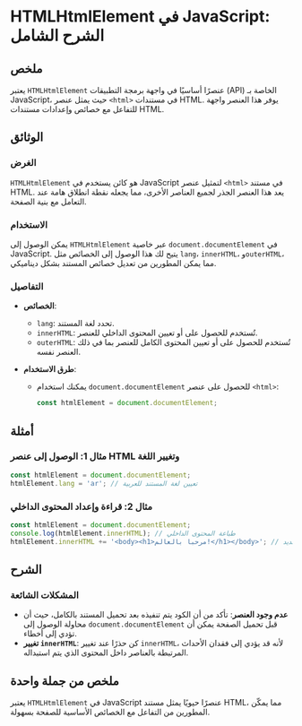 <!--
Meta Description: # HTMLHtmlElement في JavaScript: الشرح الشامل ## ملخص يعتبر `HTMLHtmlElement` عنصرًا أساسيًا في واجهة برمجة التطبيقات (API) الخاصة بـ JavaScript، حيث ...
Meta Keywords: javascript, html, عنصر, إلى, document
-->

# HTMLHtmlElement في JavaScript: الشرح الشامل

## ملخص
يعتبر `HTMLHtmlElement` عنصرًا أساسيًا في واجهة برمجة التطبيقات (API) الخاصة بـ JavaScript، حيث يمثل عنصر `<html>` في مستندات HTML. يوفر هذا العنصر واجهة للتفاعل مع خصائص وإعدادات مستندات HTML.

## الوثائق
### الغرض
`HTMLHtmlElement` هو كائن يستخدم في JavaScript لتمثيل عنصر `<html>` في مستند HTML. يعد هذا العنصر الجذر لجميع العناصر الأخرى، مما يجعله نقطة انطلاق هامة عند التعامل مع بنية الصفحة.

### الاستخدام
يمكن الوصول إلى `HTMLHtmlElement` عبر خاصية `document.documentElement` في JavaScript. يتيح لك هذا الوصول إلى الخصائص مثل `lang`، `innerHTML`، و`outerHTML`، مما يمكن المطورين من تعديل خصائص المستند بشكل ديناميكي.

### التفاصيل
- **الخصائص**:
  - `lang`: تحدد لغة المستند.
  - `innerHTML`: تُستخدم للحصول على أو تعيين المحتوى الداخلي للعنصر.
  - `outerHTML`: تُستخدم للحصول على أو تعيين المحتوى الكامل للعنصر بما في ذلك العنصر نفسه.

- **طرق الاستخدام**:
  - يمكنك استخدام `document.documentElement` للحصول على عنصر `<html>`:
    ```javascript
    const htmlElement = document.documentElement;
    ```

## أمثلة
### مثال 1: الوصول إلى عنصر HTML وتغيير اللغة
```javascript
const htmlElement = document.documentElement;
htmlElement.lang = 'ar'; // تعيين لغة المستند للعربية
```

### مثال 2: قراءة وإعداد المحتوى الداخلي
```javascript
const htmlElement = document.documentElement;
console.log(htmlElement.innerHTML); // طباعة المحتوى الداخلي
htmlElement.innerHTML += '<body><h1>مرحبا بالعالم!</h1></body>'; // إضافة محتوى جديد
```

## الشرح
### المشكلات الشائعة
- **عدم وجود العنصر**: تأكد من أن الكود يتم تنفيذه بعد تحميل المستند بالكامل، حيث أن محاولة الوصول إلى `document.documentElement` قبل تحميل الصفحة يمكن أن تؤدي إلى أخطاء.
- **تغيير `innerHTML`**: كن حذرًا عند تغيير `innerHTML`، لأنه قد يؤدي إلى فقدان الأحداث المرتبطة بالعناصر داخل المحتوى الذي يتم استبداله.

## ملخص من جملة واحدة
يعتبر `HTMLHtmlElement` في JavaScript عنصرًا حيويًا يمثل مستند HTML، مما يمكّن المطورين من التفاعل مع الخصائص الأساسية للصفحة بسهولة.